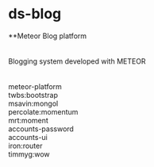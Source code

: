 # ds-blog
**Meteor Blog platform 
<br/><br/><br/>
Blogging system developed with METEOR
<br/><br/><br/>
meteor-platform <br/>
twbs:bootstrap<br/>
msavin:mongol<br/>
percolate:momentum<br/>
mrt:moment<br/>
accounts-password<br/>
accounts-ui<br/>
iron:router<br/>
timmyg:wow<br/>
